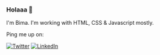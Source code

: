 ### Holaaa 👋

I'm Bima. I'm working with HTML, CSS & Javascript mostly. 

Ping me up on:

[![Twitter](https://img.shields.io/static/v1?label=%20&message=Twitter&logo=Twitter&style=flat&labelColor=ddd)](https://twitter.com/bimaindraa)
[![LinkedIn](https://img.shields.io/static/v1?label=%20&message=LinkedIn&logo=LinkedIn&style=flat&labelColor=blue)](https://www.linkedin.com/in/bimaindra)

<!--
**wongdarjo/wongdarjo** is a ✨ _special_ ✨ repository because its `README.md` (this file) appears on your GitHub profile.

Here are some ideas to get you started:

- 🔭 I’m currently working on ...
- 🌱 I’m currently learning ...
- 👯 I’m looking to collaborate on ...
- 🤔 I’m looking for help with ...
- 💬 Ask me about ...
- 📫 How to reach me: ...
- 😄 Pronouns: ...
- ⚡ Fun fact: ...
-->
